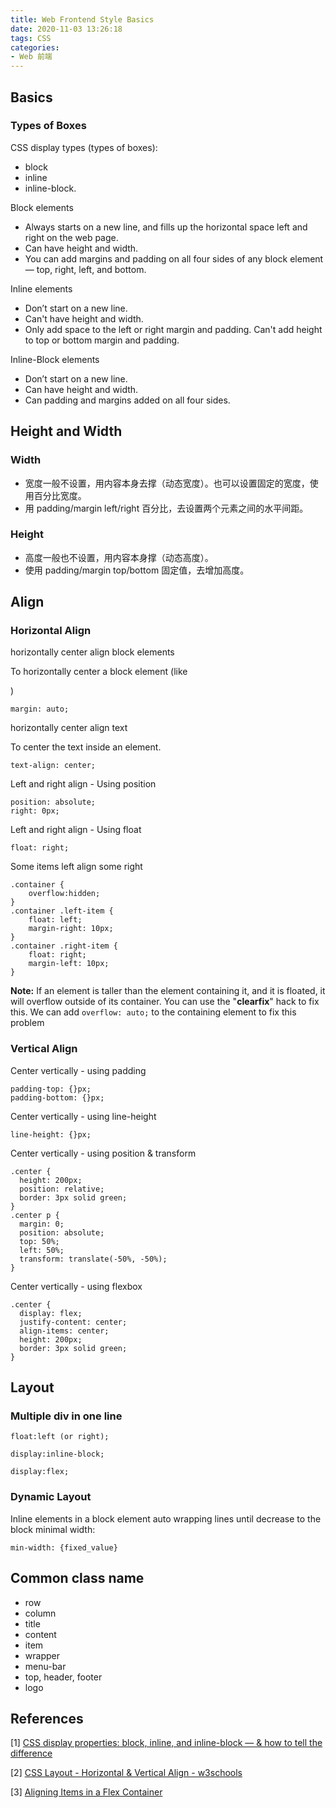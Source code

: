 ```yaml
---
title: Web Frontend Style Basics
date: 2020-11-03 13:26:18
tags: CSS
categories:
- Web 前端
---
```




## Basics

### Types of Boxes

CSS display types (types of boxes): 

- block
- inline
- inline-block.

Block elements 

- Always starts on a new line, and fills up the horizontal space left and right on the web page. 
- Can have height and width.
- You can add margins and padding on all four sides of any block element — top, right, left, and bottom.

Inline elements

- Don’t start on a new line.
- Can't have height and width.
- Only add space to the left or right margin and padding. Can't add height to top or bottom margin and padding.

Inline-Block elements

- Don’t start on a new line.
- Can have height and width.
- Can padding and margins added on all four sides.

## Height and Width

### Width

- 宽度一般不设置，用内容本身去撑（动态宽度）。也可以设置固定的宽度，使用百分比宽度。
- 用 padding/margin left/right 百分比，去设置两个元素之间的水平间距。

### Height

- 高度一般也不设置，用内容本身撑（动态高度）。
- 使用 padding/margin top/bottom 固定值，去增加高度。

## Align

### Horizontal Align

horizontally center align block elements

To horizontally center a block element (like <div>)

```
margin: auto;
```

horizontally center align text

To center the text inside an element.

```
text-align: center;
```

Left and right align - Using position

```
position: absolute;
right: 0px;
```

Left and right align - Using float

```
float: right;
```

Some items left align some right

```
.container {
    overflow:hidden;
}
.container .left-item {
    float: left;
    margin-right: 10px;
}
.container .right-item {
    float: right;
    margin-left: 10px;
}
```

**Note:** If an element is taller than the element containing it, and it is floated, it will overflow outside of its container. You can use the "**clearfix**" hack to fix this. We can add `overflow: auto;` to the containing element to fix this problem

### Vertical Align

Center vertically - using padding

```
padding-top: {}px;
padding-bottom: {}px;
```

Center vertically - using line-height

```
line-height: {}px;
```

Center vertically - using position & transform

```
.center {
  height: 200px;
  position: relative;
  border: 3px solid green;
}
.center p {
  margin: 0;
  position: absolute;
  top: 50%;
  left: 50%;
  transform: translate(-50%, -50%);
}
```

Center vertically - using flexbox

```
.center {
  display: flex;
  justify-content: center;
  align-items: center;
  height: 200px;
  border: 3px solid green;
}
```



## Layout



### Multiple div in one line

```
float:left (or right);
```

```
display:inline-block;
```

```
display:flex;
```

### Dynamic Layout

Inline elements in a block element auto wrapping lines until decrease to the block minimal width:

```
min-width: {fixed_value}
```



## Common class name

- row
- column
- title
- content
- item
- wrapper
- menu-bar
- top, header, footer
- logo



## References

[1] [CSS display properties: block, inline, and inline-block — & how to tell the difference](https://medium.com/@DaphneWatson/css-display-properties-block-inline-and-inline-block-how-to-tell-the-difference-7d3a1e6e3051)

[2] [CSS Layout - Horizontal & Vertical Align - w3schools](https://www.w3schools.com/css/css_align.asp)

[3] [Aligning Items in a Flex Container](https://developer.mozilla.org/en-US/docs/Web/CSS/CSS_Flexible_Box_Layout/Aligning_Items_in_a_Flex_Container)
